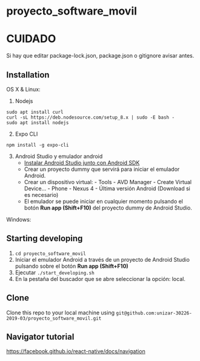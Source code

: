 # proyecto_software_movil

# CUIDADO

Si hay que editar package-lock.json, package.json o gitignore avisar antes.

## Installation

OS X & Linux:

1. Nodejs

```
sudo apt install curl
curl -sL https://deb.nodesource.com/setup_8.x | sudo -E bash -
sudo apt install nodejs
```

2. Expo CLI

```
npm install -g expo-cli
```

3. Android Studio y emulador android
   - [Instalar Android Studio junto con Android SDK](https://developer.android.com/studio/index.html?gclid=Cj0KEQiAm-CyBRDx65nBhcmVtbIBEiQA7zm8lWCaBd9n9KYYunFXxXsQCPojBVHk5eIH4p9CWM1eLfUaAmd28P8HAQ "Instalador")
   - Crear un proyecto dummy que servirá para iniciar el emulador Android.
   - Crear un dispositivo virtual: - Tools - AVD Manager - Create Virtual Device... - Phone - Nexus 4 - Última versión Android (Download si es necesario)
   - El emulador se puede iniciar en cualquier momento pulsando el botón **Run app (Shift+F10)** del proyecto dummy de Android Studio.

Windows:

## Starting developing

1. `cd proyecto_software_movil`
2. Iniciar el emulador Android a través de un proyecto de Android Studio pulsando sobre el botón **Run app (Shift+F10)**
3. Ejecutar `./start_developing.sh`
4. En la pestaña del buscador que se abre seleccionar la opción: local.

## Clone

Clone this repo to your local machine using `git@github.com:unizar-30226-2019-03/proyecto_software_movil.git`

## Navigator tutorial

https://facebook.github.io/react-native/docs/navigation
